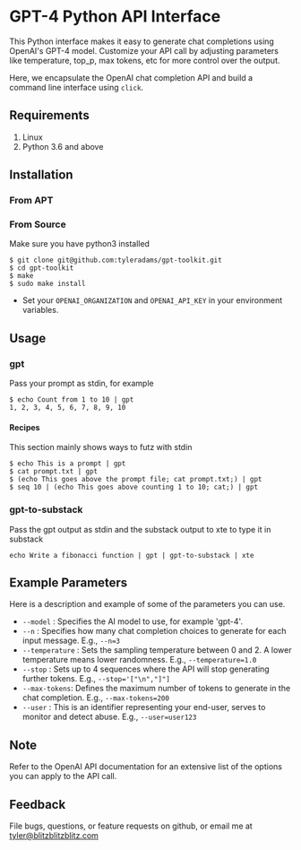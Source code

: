 # GPT-4 Python API Interface

This Python interface makes it easy to generate chat completions using OpenAI's GPT-4 model. Customize your API call by adjusting parameters like temperature, top_p, max tokens, etc for more control over the output. 

Here, we encapsulate the OpenAI chat completion API and build a command line interface using `click`.

## Requirements

1. Linux
2. Python 3.6 and above

## Installation
### From APT
### From Source
Make sure you have python3 installed
```
$ git clone git@github.com:tyleradams/gpt-toolkit.git
$ cd gpt-toolkit
$ make
$ sudo make install
```

- Set your `OPENAI_ORGANIZATION` and `OPENAI_API_KEY` in your environment variables.
## Usage
### gpt

Pass your prompt as stdin, for example

```
$ echo Count from 1 to 10 | gpt
1, 2, 3, 4, 5, 6, 7, 8, 9, 10
```
#### Recipes
This section mainly shows ways to futz with stdin
```
$ echo This is a prompt | gpt
$ cat prompt.txt | gpt
$ (echo This goes above the prompt file; cat prompt.txt;) | gpt
$ seq 10 | (echo This goes above counting 1 to 10; cat;) | gpt
```


### gpt-to-substack
Pass the gpt output as stdin and the substack output to xte to type it in substack
```
echo Write a fibonacci function | gpt | gpt-to-substack | xte
```

## Example Parameters

Here is a description and example of some of the parameters you can use.

- `--model` : Specifies the AI model to use, for example 'gpt-4'.
- `--n` : Specifies how many chat completion choices to generate for each input message. E.g., `--n=3`
- `--temperature` : Sets the sampling temperature between 0 and 2. A lower temperature means lower randomness. E.g., `--temperature=1.0`
- `--stop` : Sets up to 4 sequences where the API will stop generating further tokens. E.g., `--stop='["\n","]"]`
- `--max-tokens`: Defines the maximum number of tokens to generate in the chat completion. E.g., `--max-tokens=200`
- `--user` : This is an identifier representing your end-user, serves to monitor and detect abuse. E.g., `--user=user123`

## Note
Refer to the OpenAI API documentation for an extensive list of the options you can apply to the API call.

## Feedback
File bugs, questions, or feature requests on github, or email me at tyler@blitzblitzblitz.com
